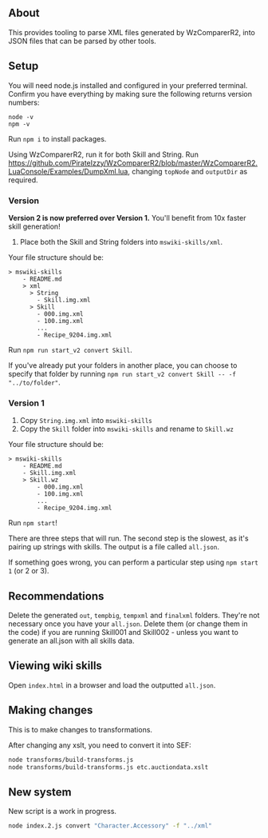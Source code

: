 ## About

This provides tooling to parse XML files generated by WzComparerR2, into JSON files that can be parsed by other tools.

## Setup
You will need node.js installed and configured in your preferred terminal. Confirm you have everything by making sure the following returns version numbers:

```
node -v
npm -v
```

Run `npm i` to install packages.

Using WzComparerR2, run it for both Skill and String. Run https://github.com/PirateIzzy/WzComparerR2/blob/master/WzComparerR2.LuaConsole/Examples/DumpXml.lua, changing `topNode` and `outputDir` as required.

### Version 

**Version 2 is now preferred over Version 1.** You'll benefit from 10x faster skill generation!

1. Place both the Skill and String folders into `mswiki-skills/xml`.

Your file structure should be:
```
> mswiki-skills
    - README.md
    > xml
      > String
        - Skill.img.xml
      > Skill
        - 000.img.xml
        - 100.img.xml
        ...
        - Recipe_9204.img.xml
```

Run `npm run start_v2 convert Skill`. 

If you've already put your folders in another place, you can choose to specify that folder by running `npm run start_v2 convert Skill -- -f "../to/folder"`.

### Version 1

1. Copy `String.img.xml` into `mswiki-skills`
2. Copy the `Skill` folder into `mswiki-skills` and rename to `Skill.wz`

Your file structure should be:
```
> mswiki-skills
    - README.md
    - Skill.img.xml
    > Skill.wz
        - 000.img.xml
        - 100.img.xml
        ...
        - Recipe_9204.img.xml
```

Run `npm start`!

There are three steps that will run. The second step is the slowest, as it's pairing up strings with skills. The output is a file called `all.json`.

If something goes wrong, you can perform a particular step using `npm start 1` (or 2 or 3).


## Recommendations
Delete the generated `out`, `tempbig`, `tempxml` and `finalxml` folders. They're not necessary once you have your `all.json`. Delete them (or change them in the code) if you are running Skill001 and Skill002 - unless you want to generate an all.json with all skills data.

## Viewing wiki skills
Open `index.html` in a browser and load the outputted `all.json`.

## Making changes
This is to make changes to transformations.

After changing any xslt, you need to convert it into SEF:
```bash
node transforms/build-transforms.js
node transforms/build-transforms.js etc.auctiondata.xslt
```

## New system
New script is a work in progress.

```bash
node index.2.js convert "Character.Accessory" -f "../xml"
```
